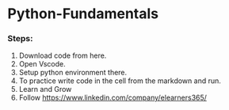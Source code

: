 # Python-Fundamentals

### Steps:
1. Download code from here.
2. Open Vscode.
3. Setup python environment there.
4. To practice write code in the cell from the markdown and run.
5. Learn and Grow
6. Follow https://www.linkedin.com/company/elearners365/
   
